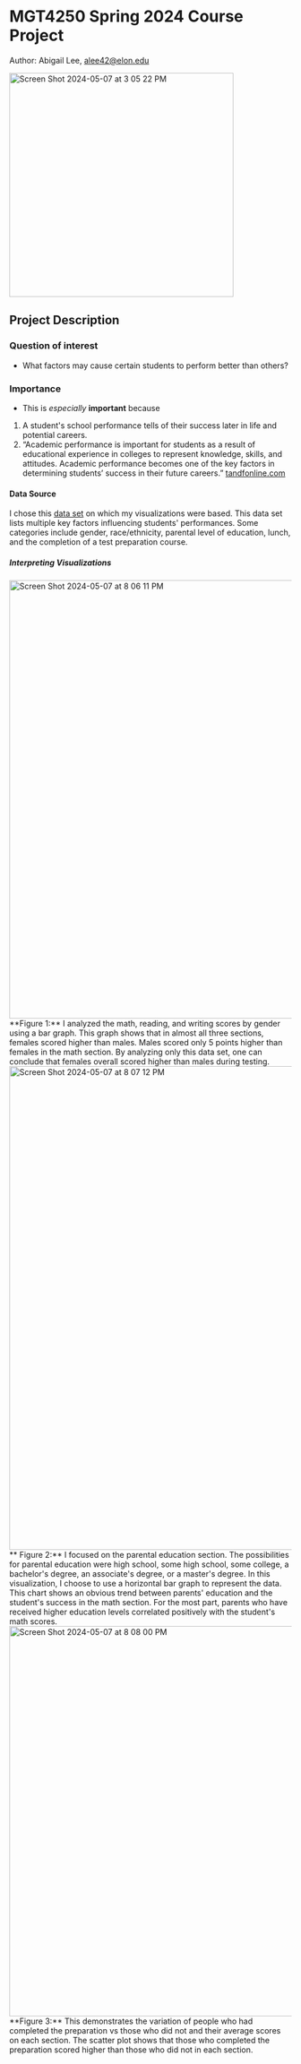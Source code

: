 # MGT4250 Spring 2024 Course Project
Author: Abigail Lee, alee42@elon.edu

<img width="400" alt="Screen Shot 2024-05-07 at 3 05 22 PM" src="https://github.com/abigaillee14/mgt4250spring2024/assets/169195918/83d98336-24fd-4e61-b084-0709d4dd6667">

## Project Description
### Question of interest
- What factors may cause certain students to perform better than others?
### Importance
- This is *especially* **important** because
 1. A student's school performance tells of their success later in life and potential careers. 
 2. “Academic performance is important for students as a result of educational experience in colleges to represent knowledge, skills, and attitudes. Academic performance becomes one of the key factors in determining students’ success in their future careers.”  [tandfonline.com](https://www.tandfonline.com/doi/full/10.1080/23311975.2022.2101326#:~:text=Academic%20performance%20is%20important%20for,success%20in%20their%20future%20careers)
#### Data Source
I chose this [data set](https://www.kaggle.com/datasets/bhavikjikadara/student-study-performance) on which my visualizations were based. This data set lists multiple key factors influencing students' performances. Some categories include gender, race/ethnicity, parental level of education, lunch, and the completion of a test preparation course.
##### Interpreting Visualizations
<img width="783" alt="Screen Shot 2024-05-07 at 8 06 11 PM" src="https://github.com/abigaillee14/mgt4250spring2024/assets/169195918/bace6bdb-e668-4aba-81b9-869496b4ddd5">
**Figure 1:** I analyzed the math, reading, and writing scores by gender using a bar graph. This graph shows that in almost all three sections, females scored higher than males. Males scored only 5 points higher than females in the math section. By analyzing only this data set, one can conclude that females overall scored higher than males during testing.
<img width="864" alt="Screen Shot 2024-05-07 at 8 07 12 PM" src="https://github.com/abigaillee14/mgt4250spring2024/assets/169195918/d0231292-d438-4dc7-9abe-f813f3e43c08">
** Figure 2:** I focused on the parental education section. The possibilities for parental education were high school, some high school, some college, a bachelor's degree, an associate's degree, or a master's degree. In this visualization, I choose to use a horizontal bar graph to represent the data. This chart shows an obvious trend between parents' education and the student's success in the math section. For the most part, parents who have received higher education levels correlated positively with the student's math scores.

<img width="697" alt="Screen Shot 2024-05-07 at 8 08 00 PM" src="https://github.com/abigaillee14/mgt4250spring2024/assets/169195918/6839bb0e-c209-4252-8956-46f1d90bb6b8">
**Figure 3:** This demonstrates the variation of people who had completed the preparation vs those who did not and their average scores on each section. The scatter plot shows that those who completed the preparation scored higher than those who did not in each section.
